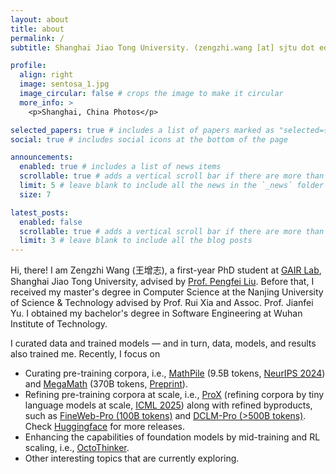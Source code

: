 ```yaml
---
layout: about
title: about
permalink: /
subtitle: Shanghai Jiao Tong University. (zengzhi.wang [at] sjtu dot edu dot cn). 

profile:
  align: right
  image: sentosa_1.jpg
  image_circular: false # crops the image to make it circular
  more_info: >
    <p>Shanghai, China Photos</p>

selected_papers: true # includes a list of papers marked as "selected={true}"
social: true # includes social icons at the bottom of the page

announcements:
  enabled: true # includes a list of news items
  scrollable: true # adds a vertical scroll bar if there are more than 3 news items
  limit: 5 # leave blank to include all the news in the `_news` folder
  size: 7

latest_posts:
  enabled: false
  scrollable: true # adds a vertical scroll bar if there are more than 3 new posts items
  limit: 3 # leave blank to include all the blog posts
---
```


Hi, there! I am Zengzhi Wang (王增志), a first-year PhD student at [GAIR Lab](https://plms.ai/), Shanghai Jiao Tong University, advised by [Prof. Pengfei Liu](http://pfliu.com/). Before that, I received my master's degree in Computer Science at the Nanjing University of Science & Technology advised by Prof. Rui Xia and Assoc. Prof. Jianfei Yu. I obtained my bachelor's degree in Software Engineering at Wuhan Institute of Technology.

I curated data and trained models — and in turn, data, models, and results also trained me. Recently, I focus on

- Curating pre-training corpora, i.e., [MathPile](https://github.com/GAIR-NLP/MathPile) (9.5B tokens, [NeurIPS 2024](https://openreview.net/pdf?id=RSvhU69sbG)) and [MegaMath](https://github.com/LLM360/MegaMath) (370B tokens, [Preprint](https://arxiv.org/abs/2504.02807)).
- Refining pre-training corpora at scale, i.e., [ProX](https://github.com/GAIR-NLP/ProX) (refining corpora by tiny language models at scale, [ICML 2025](https://arxiv.org/abs/2409.17115v2)) along with refined byproducts, such as [FineWeb-Pro (100B tokens)](https://huggingface.co/datasets/gair-prox/FineWeb-pro) and [DCLM-Pro (>500B tokens)](https://huggingface.co/datasets/gair-prox/DCLM-pro). Check [Huggingface](https://huggingface.co/gair-prox) for more releases.
- Enhancing the capabilities of foundation models by mid-training and RL scaling, i.e., [OctoThinker](https://tinyurl.com/OctoThinker).
- Other interesting topics that are currently exploring.
